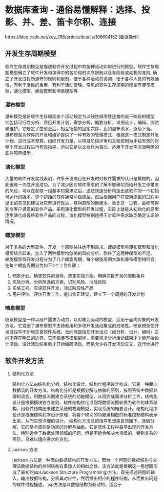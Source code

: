 # 数据库查询 - 通俗易懂解释：选择、投影、并、差、笛卡尔积、连接
https://blog.csdn.net/key_768/article/details/106604152 [数据操作]
## 开发生存周期模型
软件生存周期模型是描述软件开发过程中的各种活动如何进行的模型。软件生存周期模型确立了软件开发和演绎中的各阶段的次序限制以及各阶段或动机的准则,
确立了开发过程所遵守的规则和限制，便于各种活动的协调，便于各种人员的有效通信，有利于活动的重用，有利于活动管理。常见的软件生存周期的模型有瀑布模型，演化模型，螺旋模型和喷泉模型等
### 瀑布模型
瀑布模型是将软件生存周期各个活动规定为以线性顺序性连接的诺干阶段的模型
它包括可行性分析、项目开发计划，需求分析，概要分析，详细设计，编码，测试和维护。它规定了由前至后，相互衔接的固定次序，比如瀑布流水，逐级下落。
瀑布模型为软件的开发和维护提供了一种有效的管理模式，根据这一模式制定开发计划，进行成本预算，组织开发力量，以项目阶段评审和文档控制为手段有效的对整个开发过程进行有效指导，所以它是以文档作为驱动、适用于开发需求很明确的软件项目模型。
### 演化模型
大量的软件开发实践表明，许多开发项目在开发时对软件需求的认识是模糊的，因此很难一次性开发成功。为了减少因对软件需求的了解不够确切而给开发工作带来的风险，可以在获取一组基本的需求之后，通过快速分析构造出该软件的一个初始可运行的版本，这个初始的软件通常叫做原型，然后根据用户在使用原型的过程中提出的意见和建议对原型进行改进，获得原型的新版本。重复这一过程，最终可得到令客户满意的软件产品。采用演化模型的开发过程，实际上就是从初始化的原型逐步演化成最终软件产品的过程，演化模型特别适用于对软件需求缺乏确定认识的情况。
### 螺旋模型
对于复杂的大型软件，开发一个原型往往达不到需求。螺旋模型将瀑布模型和演化模型结合起来，加入了两种模型均忽略的风向分析，弥补了这两种模型的不足。
螺旋模型将开发过程分为了几个螺旋周期，每个螺旋周期大致和瀑布模型相符合。
在每个螺旋周期分为如下4个工作步骤：
1. 制定计划。确定软件的目标，选定实施方案，明确项目开发的限制条件
2. 风险分析。分析所选的方案，识别风险、消除风险
3. 实施工程。实施软件开发，验证阶段性产品
4. 用户评估。评估开发工作，提出修正建议，建立下一个周期的开发计划

### 喷泉模型
喷泉模型是一种以用户需求为动力，以对象为驱动的模型，适用于面向对象的开发方法。它克服了瀑布模型不支持重用和多项开发活动集成的局限性。喷泉模型使开发过程中不断地完善软件系统。无间隙是指在开发活动（如分析、设计、编码）之间不存在明显的边界。它不像瀑布模型那样，需要需求分析活动结束才才能开始设计活动，设计活动结束后才开始编码活动，而是允许各开发活动交叉、迭代地进行

## 软件开发方法
1. 结构化方法

    结构化方法由结构化分析、结构化设计、结构化程序设计构成，它是一种面向数据流的开发方法。结构化分析是根据分解与抽象的原则，按照系统中数据处理的流程，用数据流图建立系统的功能模型，从而完成需求分析工作。结构化设计是根据模块独立准则、软件结构优化准则将数据流图转换为软件的体系结构，用软件结构图来建立系统的物理模型，实现系统的概要设计。结构化程序设计是根据结构程序设计原理，将每个模块的功能用相应的标准控制结构表示出来，从而实现详细的设计。
    结构化方法总的指导思想是自顶而下、逐层分解，它的基本原则是功能的分解与抽象。它是软件工程中最早出现的开发方法，特别适合于数据处理领域的问题，但是不适合解决大规模的，特别复杂的项目，且难以适应需求的变化。

2. jackson 方法

    jackson 方法是一种面向数据结构的开发方法，因为一个问题的数据结构与处理该数据结构的控制结构有着惊人的相似之处，该方法就是根据这一思想而形成了最初的jsp(Jackson Structure Programming)方法。首先描述问题的输入，输出数据结构，分析其对应性，然后推出相应的程序结构，从而推出问题的软件过程描述。
    jsp方法是以数据结构为驱动的，适合于

